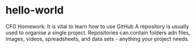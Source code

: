 # hello-world
CFG Homework: It is vital to learn how to use GitHub
A repository is usually used to organise a single project. Repositories can contain folders adn files, images, videos, spreadsheets, and data sets - anything your project needs. 
